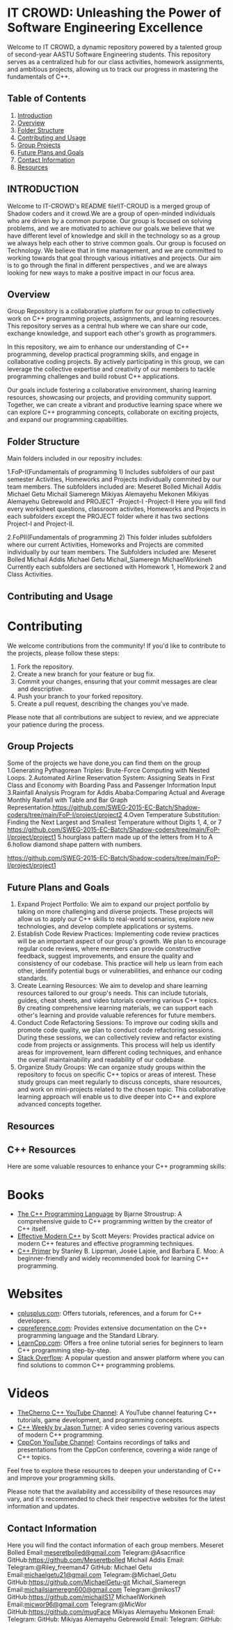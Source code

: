# IT CROWD: Unleashing the Power of Software Engineering Excellence

Welcome to IT CROWD, a dynamic repository powered by a talented group of second-year AASTU Software Engineering students. This repository serves as a centralized hub for our class activities, homework assignments, and ambitious projects, allowing us to track our progress in mastering the fundamentals of C++.

## Table of Contents

1. [Introduction](#Introduction)
2. [Overview](#overview)
3. [Folder Structure](#folder-structure)
4. [Contributing and Usage](#contributing-and-usage)
5. [Group Projects](#group-projects)
6. [Future Plans and Goals](#future-plans-and-goals)
7. [Contact Information](#contact-information)
8. [Resources](#resources)

## INTRODUCTION
Welcome to IT-CROWD's README file!IT-CROUD is a merged group of Shadow coders and it crowd.We are a group of open-minded  individuals who are driven by a common purpose. Our group is focused on solving problems, and we are motivated  to achieve our goals.we believe that we have  different level of knowledge and skill in the technology  so as a group we always help each other to strive common goals.
Our group is focused on Technology. We believe that in time management, and we are committed to working towards that goal through various initiatives and projects. Our aim is to go through the final in different perspectives , and we are always looking for new ways to make a positive impact in our focus area.


## Overview
 Group Repository is a collaborative platform for our group to collectively work on C++ programming projects, assignments, and learning resources. This repository serves as a central hub where we can share our code, exchange knowledge, and support each other's growth as programmers.

In this repository, we aim to enhance our understanding of C++ programming, develop practical programming skills, and engage in collaborative coding projects. By actively participating in this group, we can leverage the collective expertise and creativity of our members to tackle programming challenges and build robust C++ applications.

Our goals include fostering a collaborative environment, sharing learning resources, showcasing our projects, and providing community support. Together, we can create a vibrant and productive learning space where we can explore C++ programming concepts, collaborate on exciting projects, and expand our programming capabilities.

## Folder Structure
Main folders included in our repositry includes:

1.FoP-I(Fundamentals of programming 1)
  Includes subfolders of our past semester Activities, Homeworks and Projects individually commited by our team members.
  The subfolders included are:
    Meseret Bolled
    Michail Addis
    Michael Getu
    Michail Siameregn
    Mikiyas Alemayehu Mekonen
    Mikiyas Alemayehu Gebrewold and
    PROJECT
        -Project-I
        -Project-II
    Here you will find every worksheet questions, classroom activites, Homeworks and Projects in each subfolders except the PROJECT folder where it has two sections Project-I and Project-II.
    

2.FoPII(Fundamentals of programming 2)
  This folder inludes subfolders where our current Activities, Homeworks and Projects are commited individually by our team members.
    The Subfolders included are:
         Meseret Bolled
         Michail Addis
         Michael Getu
         Michail_Siameregn
         MichaelWorkineh
    Currently each subfolders are sectioned with Homework 1, Homework 2 and Class Activities.

## Contributing and Usage
 # Contributing

We welcome contributions from the community! If you'd like to contribute to the projects, please follow these steps:

1. Fork the repository.
2. Create a new branch for your feature or bug fix.
3. Commit your changes, ensuring that your commit messages are clear and descriptive.
4. Push your branch to your forked repository.
5. Create a pull request, describing the changes you've made.

Please note that all contributions are subject to review, and we appreciate your patience during the process.


## Group Projects
Some of the projects we have done,you can find them on the group
 1.Generating Pythagorean Triples: Brute-Force Computing with Nested Loops.
 2.Automated Airline Reservation System: Assigning Seats in First Class and Economy with Boarding Pass and Passenger Information Input
 3.Rainfall Analysis Program for Addis Ababa:Comparing Actual and Average Monthly Rainfall with Table and Bar Graph Representation.https://github.com/SWEG-2015-EC-Batch/Shadow-coders/tree/main/FoP-I/project/project2
 4.Oven Temperature Substitution: Finding the Next Largest and Smallest Temperature without Digits 1, 4, or 7
 https://github.com/SWEG-2015-EC-Batch/Shadow-coders/tree/main/FoP-I/project/project1
 5.hourglass pattern made up of the letters from H to A
 6.hollow diamond shape pattern with numbers.
 
 https://github.com/SWEG-2015-EC-Batch/Shadow-coders/tree/main/FoP-I/project/project1


## Future Plans and Goals
1. Expand Project Portfolio: We aim to expand our project portfolio by taking on more challenging and diverse projects. These projects will allow us to apply our C++ skills to real-world scenarios, explore new technologies, and develop complete applications or systems.
2. Establish Code Review Practices: Implementing code review practices will be an important aspect of our group's growth. We plan to encourage regular code reviews, where members can provide constructive feedback, suggest improvements, and ensure the quality and consistency of our codebase. This practice will help us learn from each other, identify potential bugs or vulnerabilities, and enhance our coding standards.
3.  Create Learning Resources: We aim to develop and share learning resources tailored to our group's needs. This can include tutorials, guides, cheat sheets, and video tutorials covering various C++ topics. By creating comprehensive learning materials, we can support each other's learning and provide valuable references for future members.
4.  Conduct Code Refactoring Sessions: To improve our coding skills and promote code quality, we plan to conduct code refactoring sessions. During these sessions, we can collectively review and refactor existing code from projects or assignments. This process will help us identify areas for improvement, learn different coding techniques, and enhance the overall maintainability and readability of our codebase.
5.  Organize Study Groups: We can organize study groups within the repository to focus on specific C++ topics or areas of interest. These study groups can meet regularly to discuss concepts, share resources, and work on mini-projects related to the chosen topic. This collaborative learning approach will enable us to dive deeper into C++ and explore advanced concepts together.

## Resources
 ## C++ Resources

Here are some valuable resources to enhance your C++ programming skills:

# Books

- [The C++ Programming Language](https://www.amazon.com/C-Programming-Language-4th/dp/0321563840) by Bjarne Stroustrup: A comprehensive guide to C++ programming written by the creator of C++ itself.
- [Effective Modern C++](https://www.amazon.com/Effective-Modern-Specific-Ways-Improve/dp/1491903996) by Scott Meyers: Provides practical advice on modern C++ features and effective programming techniques.
- [C++ Primer](https://www.amazon.com/C++-Primer-Stanley-B-Lippman/dp/0321714113) by Stanley B. Lippman, Josée Lajoie, and Barbara E. Moo: A beginner-friendly and widely recommended book for learning C++ programming.

# Websites

- [cplusplus.com](http://www.cplusplus.com/): Offers tutorials, references, and a forum for C++ developers.
- [cppreference.com](https://en.cppreference.com/): Provides extensive documentation on the C++ programming language and the Standard Library.
- [LearnCpp.com](https://www.learncpp.com/): Offers a free online tutorial series for beginners to learn C++ programming step-by-step.
- [Stack Overflow](https://stackoverflow.com/questions/tagged/c%2b%2b): A popular question and answer platform where you can find solutions to common C++ programming problems.

# Videos

- [TheCherno C++ YouTube Channel](https://www.youtube.com/user/TheCherno): A YouTube channel featuring C++ tutorials, game development, and programming concepts.
- [C++ Weekly by Jason Turner](https://www.youtube.com/playlist?list=PLs3KjaCtOwSZ2tbuV1hx8Xz-rFZTan2J1): A video series covering various aspects of modern C++ programming.
- [CppCon YouTube Channel](https://www.youtube.com/user/CppCon): Contains recordings of talks and presentations from the CppCon conference, covering a wide range of C++ topics.

Feel free to explore these resources to deepen your understanding of C++ and improve your programming skills.

Please note that the availability and accessibility of these resources may vary, and it's recommended to check their respective websites for the latest information and updates.



## Contact Information
Here you will find the contact information of each group members.
Meseret Bolled
    Email:meseretbolled@gmail.com 
    Telegram:@Asacrifice
    GitHub:https://github.com/Meseretbolled
Michail Addis
    Email:
    Telegram:@Riley_freeman47
    GitHub:
Michael Getu
    Email:michaelgetu21@gmail.com
    Telegram:@Michael_Getu
    GitHub:https://github.com/MichaelGetu-git
Michail_Siameregn
    Email:michailsiameregn600@gmail.com
    Telegram:@mikos17
    GitHub:https://github.com/michailS17
MichaelWorkineh
    Email:micwor96@gmail.com
    Telegram:@MicWor
    GitHub:https://github.com/mugFace
Mikiyas Alemayehu Mekonen
    Email:
    Telegram:
    GitHub:
Mikiyas Alemayehu Gebrewold
    Email:
    Telegram:
    GitHub: